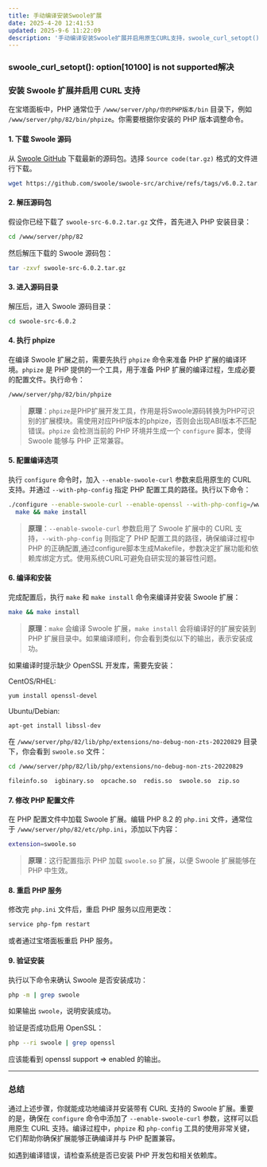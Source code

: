 ```yaml
---
title: 手动编译安装Swoole扩展
date: 2025-4-20 12:41:53
updated: 2025-9-6 11:22:09
description: '手动编译安装Swoole扩展并启用原生CURL支持，swoole_curl_setopt(): option[10100] is not supported解决'
---
```

### swoole_curl_setopt(): option[10100] is not supported解决
### 安装 Swoole 扩展并启用 CURL 支持

在宝塔面板中，PHP 通常位于 `/www/server/php/你的PHP版本/bin` 目录下，例如 `/www/server/php/82/bin/phpize`。你需要根据你安装的 PHP 版本调整命令。

#### 1. **下载 Swoole 源码**

从 [Swoole GitHub](https://github.com/swoole/swoole-src/releases) 下载最新的源码包。选择 `Source code(tar.gz)` 格式的文件进行下载。

```bash
wget https://github.com/swoole/swoole-src/archive/refs/tags/v6.0.2.tar.gz
```

#### 2. **解压源码包**

假设你已经下载了 `swoole-src-6.0.2.tar.gz` 文件，首先进入 PHP 安装目录：

```bash
cd /www/server/php/82
```

然后解压下载的 Swoole 源码包：

```bash
tar -zxvf swoole-src-6.0.2.tar.gz
```

#### 3. **进入源码目录**

解压后，进入 Swoole 源码目录：

```bash
cd swoole-src-6.0.2
```

#### 4. **执行 phpize**

在编译 Swoole 扩展之前，需要先执行 `phpize` 命令来准备 PHP 扩展的编译环境。`phpize` 是 PHP 提供的一个工具，用于准备 PHP 扩展的编译过程，生成必要的配置文件。执行命令：

```bash
/www/server/php/82/bin/phpize
```

> **原理**：`phpize`是PHP扩展开发工具，作用是将Swoole源码转换为PHP可识别的扩展模块。需使用对应PHP版本的phpize，否则会出现ABI版本不匹配错误。`phpize` 会检测当前的 PHP 环境并生成一个 `configure` 脚本，使得 Swoole 能够与 PHP 正常兼容。


#### 5. **配置编译选项**

执行 `configure` 命令时，加入 `--enable-swoole-curl` 参数来启用原生的 CURL 支持。并通过 `--with-php-config` 指定 PHP 配置工具的路径。执行以下命令：

```bash
./configure --enable-swoole-curl --enable-openssl --with-php-config=/www/server/php/82/bin/php-config
  make && make install
```

> **原理**：`--enable-swoole-curl` 参数启用了 Swoole 扩展中的 CURL 支持，`--with-php-config` 则指定了 PHP 配置工具的路径，确保编译过程中 PHP 的正确配置,通过configure脚本生成Makefile，参数决定扩展功能和依赖库绑定方式。使用系统CURL可避免自研实现的兼容性问题。

#### 6. **编译和安装**

完成配置后，执行 `make` 和 `make install` 命令来编译并安装 Swoole 扩展：

```bash
make && make install
```

> **原理**：`make` 会编译 Swoole 扩展，`make install` 会将编译好的扩展安装到 PHP 扩展目录中。如果编译顺利，你会看到类似以下的输出，表示安装成功。

如果编译时提示缺少 OpenSSL 开发库，需要先安装：

CentOS/RHEL:
```bash
yum install openssl-devel
```

Ubuntu/Debian:
```bash
apt-get install libssl-dev
```

在 `/www/server/php/82/lib/php/extensions/no-debug-non-zts-20220829` 目录下，你会看到 `swoole.so` 文件：

```bash
cd /www/server/php/82/lib/php/extensions/no-debug-non-zts-20220829
```

```bash
fileinfo.so  igbinary.so  opcache.so  redis.so  swoole.so  zip.so
```

#### 7. **修改 PHP 配置文件**

在 PHP 配置文件中加载 Swoole 扩展。编辑 PHP 8.2 的 `php.ini` 文件，通常位于 `/www/server/php/82/etc/php.ini`，添加以下内容：

```bash
extension=swoole.so
```

> **原理**：这行配置指示 PHP 加载 `swoole.so` 扩展，以便 Swoole 扩展能够在 PHP 中生效。

#### 8. **重启 PHP 服务**

修改完 `php.ini` 文件后，重启 PHP 服务以应用更改：

```bash
service php-fpm restart
```

或者通过宝塔面板重启 PHP 服务。

#### 9. **验证安装**

执行以下命令来确认 Swoole 是否安装成功：

```bash
php -m | grep swoole
```
如果输出 `swoole`，说明安装成功。


验证是否成功启用 OpenSSL：
```bash
php --ri swoole | grep openssl
```

应该能看到 openssl support => enabled 的输出。

---

### 总结

通过上述步骤，你就能成功地编译并安装带有 CURL 支持的 Swoole 扩展。重要的是，确保在 `configure` 命令中添加了 `--enable-swoole-curl` 参数，这样可以启用原生 CURL 支持。编译过程中，`phpize` 和 `php-config` 工具的使用非常关键，它们帮助你确保扩展能够正确编译并与 PHP 配置兼容。

如遇到编译错误，请检查系统是否已安装 PHP 开发包和相关依赖库。